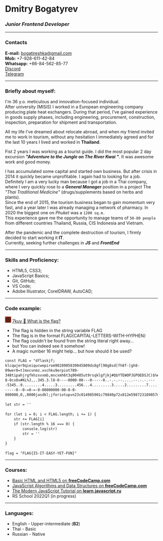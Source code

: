 # Dmitry Bogatyrev
### _Junior Frontend Developer_
_____

### Contacts
**E-mail:** bogatireshka@gmail.com<br>
**Mob:** +7-928-611-42-84<br>
**Whatsapp:** +66-84-562-85-77<br>
[Discord](https://discordapp.com/users/Dmitry_Bogatyrev#4510/)<br>
[Telegram](https://t.me/Bogatyrev_Dim)<br>
_____

### Briefly about myself:

I'm 36 y.o. meticulous and innovation-focused individual.<br>
After university (MISiS) I worked in a European engineering company producing plate heat exchangers. During that period, I’ve gained experience in goods supply phases, including engineering, procurement, construction, inspection, preparation for shipment and transportation.<br>

All my life I've dreamed about relocate abroad, and when my friend invited me to work in tourism, without any hesitation I immediately agreed and for the last 10 years I lived and worked in **Thailand**.<br>

Fist 2 years I was working as a tourist guide. I did the most popular 2 day excursion **_\"Adventure to the Jungle on The River Kwai \"_**. It was awesome work and good money.<br>

I has accumulated some capital and started own business. But after crisis in 2014 it quickly became unprofitable. I again had to looking for a job. Definitely I am a very lucky man because I got a job in a Thai company, where I very quickly rose to a **_General Manager_**  position in a project The _\"Thai Traditional Medicine\"_ (drugs/supplements based on herbs and plants).<br>
Since the end of 2015, the tourism business began to gain momentum very fast, and a year later I was already managing a network of pharmacy. In 2020 the biggest one on _Phuket_ was a `1200 sq.m.`<br>
This experience gave me the opportunity to manage teams of `50-80 people` from different countries Thailand, Russia, CIS Indonesia and Vietnam.<br>

After the pandemic and the complete destruction of tourism, I firmly decided to start working it **IT**.<br>
Currently, seeking further challenges in **_JS_** and **_FrontEnd_**<br>
_____

### Skills and Proficiency:

- HTML5, CSS3;
- JavaScript Basics;
- Git, GitHub;
- VS Code;
- Adobe Illustrator, CorelDRAW, AutoCAD;
_____
### Code example:

![CodeWars](https://github.com/Bogagree/rsschool-cv/blob/gh-pages/CodeWars.jpg) [7kuy 🚩 What is the flag?](https://www.codewars.com/kata/61efc02e4fd88600343b5c58)<br>

- The flag is hidden in the string variable FLAG
- The flag is in the format FLAG{CAPITAL-LETTERS-WITH-HYPHEN}
- The flag couldn't be found from the string literal right away... 
- but You can indeed see it somehow!
- A magic number 16 might help... but how should it be used?<br>

```
const FLAG = "dflaskjf; klcqwjer9qieiqucwepirom9028905839045809ds8gf[90g8sd[fh8f-[gh8-09wer0=t]mxcvnmz.xvchku9erpiot789-348tipahjrgfkhzxvxmb,mncxmh6t3q90485ut9rsqklgfjkj#Q$YTEWOPJGPOEDSJC)$%#@^*@$%690uiodrj;lstj3;wpiot8ujdfpgioja90-8-0cx8v#KL%J,,.345.3.l0-0----0000-00---0-----0..-.-.--.....--.-.-.----5345..9.........4.....3.........456...4.........3.....2.........7.....3424.......................564...544......4...5.8...9.....6...3.7.........79345.9.565.....1...1.3...7.....1...1.33452.......................013..89345......4......9......732......8........6......8........9......9........846..78654......................698............8...3............6.....098345.....73............6...6............186...........................79843..9879878....6.......7.......8.......5.......8.......6.......9.......9.....12387.....7............................786982..........8........45623..77833...........9...............109841....................345.....723....5...1...6...2...6...3....5......78234.....45....1...8...7...8...2...3....873....4...5...........................4.....7..........1...5............9.4...93459......1...............1...............1............................4.....3..345634..3...7...3........7.5....3455......1.....3.........2.....867843....1............................5321452............1...............1...............1....743745.....1...............1............................2345754..5.....44........6.....354335....3.....13........4.....42........7542345................4....2...533....52...3.....6....2.3..9.....98...1..7.6.....6....7...88.....5....6....9...964....................------0--0-=0-=-0-00000000-00-0-0-000000,0,,0000jasdkl;jferiotupvn23c014985901c79840p72x812m598723189057m2190857mx98012479812798m1407395813479857m2149857198x0579814320758937981982347384957983g"

let str = ''

for (let i = 0; i < FLAG.length; i += 1) {
    str += FLAG[i]
    if (str.length % 16 === 0) {
        console.log(str)
        str = ''
    }
}

flag = "FLAG{IS-IT-EASY-YET-FUN}"
```
_____

### Courses:

- [Basic HTML and HTML5 on **freeCodeCamp.com**](https://www.freecodecamp.org/learn/responsive-web-design/)<br>
- [JavaScript Algorithms and Data Structures on **freeCodeCamp.com**](https://www.freecodecamp.org/learn/javascript-algorithms-and-data-structures/)<br>
- [The Modern JavaScript Tutorial on **learn.javascript.ru**](https://learn.javascript.ru/)<br>
- RS School 2022Q1 (in progress)
_____

### Languages:

- English - Upper-intermediate (**B2**)<br>
- Thai - Basic<br>
- Russian - Native<br>
